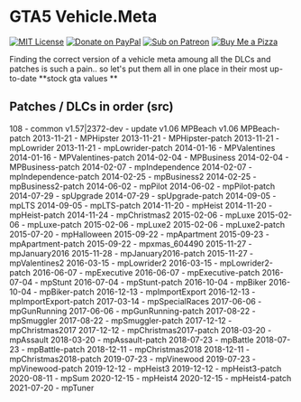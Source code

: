 # GTA5 Vehicle.Meta

[![MIT License](https://img.shields.io/badge/License-MIT-green?style=for-the-badge&logo=opensourceinitiative)](https://opensource.org/licenses/MIT)
[![Donate on PayPal](https://img.shields.io/badge/Donate-PayPal-%2300457C?style=for-the-badge&logo=paypal)](https://paypal.me/zfbx)
[![Sub on Patreon](https://img.shields.io/badge/Support-Patreon-%23FF424D?style=for-the-badge&logo=patreon)](https://www.patreon.com/zfbx)
[![Buy Me a Pizza](https://img.shields.io/badge/Pizza-BuyMeACoffee-%23FFDD00?style=for-the-badge&logo=buymeacoffee)](https://www.buymeacoffee.com/zfbx)

Finding the correct version of a vehicle meta amoung all the DLCs and patches is such a pain.. so let's put them all in one place in their most up-to-date **stock gta values **

## Patches / DLCs in order (src)

108 - common
v1.57|2372-dev - update
v1.06 MPBeach
v1.06 MPBeach-patch
2013-11-21 - MPHipster
2013-11-21 - MPHipster-patch
2013-11-21 - mpLowrider
2013-11-21 - mpLowrider-patch
2014-01-16 - MPValentines
2014-01-16 - MPValentines-patch
2014-02-04 - MPBusiness
2014-02-04 - MPBusiness-patch
2014-02-07 - mpIndependence
2014-02-07 - mpIndependence-patch
2014-02-25 - mpBusiness2
2014-02-25 - mpBusiness2-patch
2014-06-02 - mpPilot
2014-06-02 - mpPilot-patch
2014-07-29 - spUpgrade
2014-07-29 - spUpgrade-patch
2014-09-05 - mpLTS
2014-09-05 - mpLTS-patch
2014-11-20 - mpHeist
2014-11-20 - mpHeist-patch
2014-11-24 - mpChristmas2
2015-02-06 - mpLuxe
2015-02-06 - mpLuxe-patch
2015-02-06 - mpLuxe2
2015-02-06 - mpLuxe2-patch
2015-07-20 - mpHalloween
2015-09-22 - mpApartment
2015-09-23 - mpApartment-patch
2015-09-22 - mpxmas_604490
2015-11-27 - mpJanuary2016
2015-11-28 - mpJanuary2016-patch
2015-11-27 - mpValentines2
2016-03-15 - mpLowrider2
2016-03-15 - mpLowrider2-patch
2016-06-07 - mpExecutive
2016-06-07 - mpExecutive-patch
2016-07-04 - mpStunt
2016-07-04 - mpStunt-patch
2016-10-04 - mpBiker
2016-10-04 - mpBiker-patch
2016-12-13 - mpImportExport
2016-12-13 - mpImportExport-patch
2017-03-14 - mpSpecialRaces
2017-06-06 - mpGunRunning
2017-06-06 - mpGunRunning-patch
2017-08-22 - mpSmuggler
2017-08-22 - mpSmuggler-patch
2017-12-12 - mpChristmas2017
2017-12-12 - mpChristmas2017-patch
2018-03-20 - mpAssault
2018-03-20 - mpAssault-patch
2018-07-23 - mpBattle
2018-07-23 - mpBattle-patch
2018-12-11 - mpChristmas2018
2018-12-11 - mpChristmas2018-patch
2019-07-23 - mpVinewood
2019-07-23 - mpVinewood-patch
2019-12-12 - mpHeist3
2019-12-12 - mpHeist3-patch
2020-08-11 - mpSum
2020-12-15 - mpHeist4
2020-12-15 - mpHeist4-patch
2021-07-20 - mpTuner